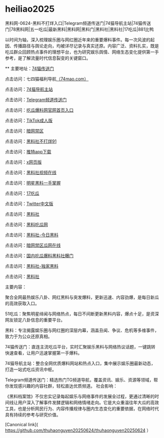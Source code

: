 # heiliao2025
黑料网-0624-黑料不打烊入口|Telegram频道传送门|74猫导航主站|74猫传送门|78黑料网|五一吃瓜|最新黑料|黑料网|黑料门|黑料社|黑料社|17吃瓜|881比鸭

以时间为轴，深入梳理娱乐圈与网红圈近年来的重要爆料事件。每一次风波的起因、传播路径与舆论走向，均被详尽记录与真实还原。内容广泛、资料扎实，既是吃瓜群众回顾热点事件的理想平台，也为研究娱乐舆情、网络生态变化提供第一手参考，是了解流量时代信息裂变的关键窗口。

** 主要地址：<a href="https://74mao.com/">74猫传送门</a>

点击访问：七四猫福利导航<a href="https://74mao.com/">（74mao.com）</a>

点击访问：<a href="https://74mao.com/">74猫导航主站</a>

点击访问：<a href="https://74mao.com/">Telegram频道传送门</a>

点击访问：<a href="https://hl421.pages.dev/">吃瓜爆料网官网首页入口</a>

点击访问：<a href="https://pi54.pages.dev/">TikTok成人版</a>

点击访问：<a href="https://pi05.pages.dev/">暗网禁区</a>

点击访问：<a href="https://hls-39.pages.dev/">黑料社不打烊91</a>

点击访问：<a href="https://tt-50.pages.dev/">推特app下载<a>

点击访问：<a href="https://tt-44.pages.dev/">x网页版</a>

点击访问：<a href="https://pi69-01.pages.dev/">黑料社视频在线</a>

点击访问：<a href="https://pi45.pages.dev/">明星黑料一手掌握</a>

点击访问：<a href="https://pi25.pages.dev/">17吃瓜</a>

点击访问：<a href="https://pi72-01.pages.dev/">Twitter中文版</a>

点击访问：<a href="https://hl410-s2i.pages.dev/">黑料社</a>

点击访问：<a href="https://hl404.pages.dev/">黑料吃瓜网</a>

点击访问：<a href="https://hl407.pages.dev/">黑料社-今日黑料</a>

点击访问：<a href="https://cg40-9.pages.dev/">暗网禁区瓜网在线</a>

点击访问：<a href="https://hl426.pages.dev/">国内吃瓜爆料黑料社曝门</a>

点击访问：<a href="https://hl428.pages.dev/">黑料社-独家黑料</a>

点击访问：<a href="https://hl433.pages.dev/">黑料社</a>

主要内容：

聚合全网最热娱乐八卦、网红黑料与突发爆料，更新迅速、内容劲爆，是每日新瓜的高效获取入口。

51吃瓜：聚焦明星绯闻与网络热点，每日不间断更新黑料内容，爆点十足，是资深网友锁定八卦信息的重要平台。

黑料：专注揭露娱乐圈与网红圈的深层内幕，涵盖丑闻、争议、危机等多维事件，致力于为公众还原真相。

74猫传送门：直连主流吃瓜平台，实时汇聚娱乐黑料与网络热议话题，一键跳转快速查看，让用户迅速掌握第一手爆料。

74猫导航主站：整合全网优质爆料网站和热点入口，集中展示娱乐圈最新动态，打造一站式吃瓜资讯中枢。

Telegram频道传送门：精选热门TG频道导航，覆盖资讯、娱乐、资源等领域，帮你发现感兴趣的内容社群，轻松直达优质频道。
社会影响：

《黑料档案馆》不仅忠实记录每起娱乐与网络事件的发展全过程，更通过清晰的时间线让用户深入了解事件发酵逻辑和网络情绪走向。它是大众重温往年大瓜的高效工具，也是分析网民行为、内容传播规律与圈内生态变化的重要依据，在网络时代具有持续的参考与研究价值。


[Canonical link]( https://github.com/thuhaonguyen20250624/thuhaonguyen20250624 ）
